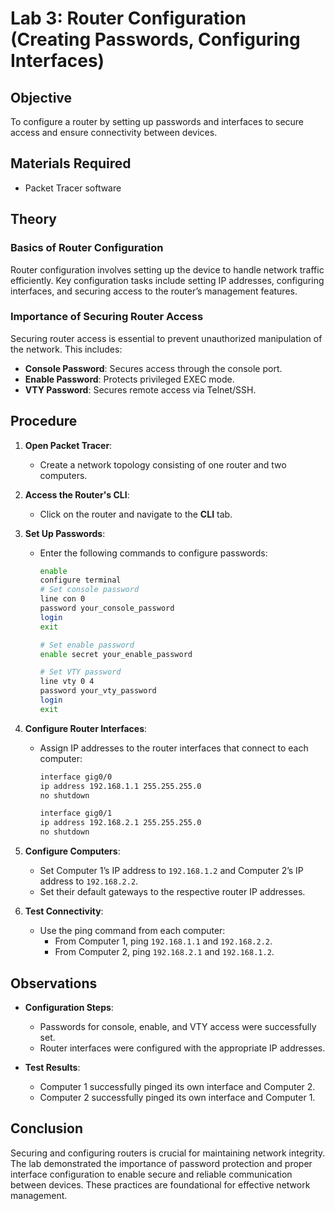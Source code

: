 # Lab 3: Router Configuration (Creating Passwords, Configuring Interfaces)

## Objective
To configure a router by setting up passwords and interfaces to secure access and ensure connectivity between devices.

## Materials Required
- Packet Tracer software

## Theory
### Basics of Router Configuration
Router configuration involves setting up the device to handle network traffic efficiently. Key configuration tasks include setting IP addresses, configuring interfaces, and securing access to the router’s management features.

### Importance of Securing Router Access
Securing router access is essential to prevent unauthorized manipulation of the network. This includes:
- **Console Password**: Secures access through the console port.
- **Enable Password**: Protects privileged EXEC mode.
- **VTY Password**: Secures remote access via Telnet/SSH.

## Procedure
1. **Open Packet Tracer**:
   - Create a network topology consisting of one router and two computers.

2. **Access the Router's CLI**:
   - Click on the router and navigate to the **CLI** tab.

3. **Set Up Passwords**:
   - Enter the following commands to configure passwords:
     ```bash
     enable
     configure terminal
     # Set console password
     line con 0
     password your_console_password
     login
     exit
     
     # Set enable password
     enable secret your_enable_password
     
     # Set VTY password
     line vty 0 4
     password your_vty_password
     login
     exit
     ```

4. **Configure Router Interfaces**:
   - Assign IP addresses to the router interfaces that connect to each computer:
     ```bash
     interface gig0/0
     ip address 192.168.1.1 255.255.255.0
     no shutdown
     
     interface gig0/1
     ip address 192.168.2.1 255.255.255.0
     no shutdown
     ```

5. **Configure Computers**:
   - Set Computer 1’s IP address to `192.168.1.2` and Computer 2’s IP address to `192.168.2.2`.
   - Set their default gateways to the respective router IP addresses.

6. **Test Connectivity**:
   - Use the ping command from each computer:
     - From Computer 1, ping `192.168.1.1` and `192.168.2.2`.
     - From Computer 2, ping `192.168.2.1` and `192.168.1.2`.

## Observations
- **Configuration Steps**:
  - Passwords for console, enable, and VTY access were successfully set.
  - Router interfaces were configured with the appropriate IP addresses.

- **Test Results**:
  - Computer 1 successfully pinged its own interface and Computer 2.
  - Computer 2 successfully pinged its own interface and Computer 1.

## Conclusion
Securing and configuring routers is crucial for maintaining network integrity. The lab demonstrated the importance of password protection and proper interface configuration to enable secure and reliable communication between devices. These practices are foundational for effective network management.
